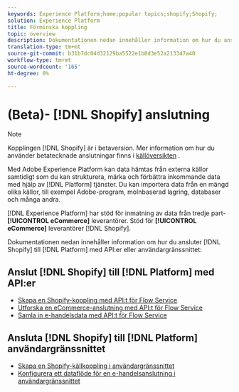```yaml
---
keywords: Experience Platform;home;popular topics;shopify;Shopify;
solution: Experience Platform
title: Förminska koppling
topic: overview
description: Dokumentationen nedan innehåller information om hur du ansluter Shopify till Platform med API:er eller användargränssnittet.
translation-type: tm+mt
source-git-commit: b31b7dc04d32129ba5522e1b0d3e52a213347a40
workflow-type: tm+mt
source-wordcount: '165'
ht-degree: 0%

---
```



# (Beta)- [!DNL Shopify] anslutning

>[!NOTE]
>
>Kopplingen [!DNL Shopify] är i betaversion. Mer information om hur du använder betatecknade anslutningar finns i [källöversikten](../../home.md#terms-and-conditions) .

Med Adobe Experience Platform kan data hämtas från externa källor samtidigt som du kan strukturera, märka och förbättra inkommande data med hjälp av [!DNL Platform] tjänster. Du kan importera data från en mängd olika källor, till exempel Adobe-program, molnbaserad lagring, databaser och många andra.

[!DNL Experience Platform] har stöd för inmatning av data från tredje part- **[!UICONTROL eCommerce]** leverantörer. Stöd för **[!UICONTROL eCommerce]** leverantörer [!DNL Shopify].

Dokumentationen nedan innehåller information om hur du ansluter [!DNL Shopify] till [!DNL Platform] med API:er eller användargränssnittet:

## Anslut [!DNL Shopify] till [!DNL Platform] med API:er

- [Skapa en Shopify-koppling med API:t för Flow Service](../../tutorials/api/create/ecommerce/shopify.md)
- [Utforska en eCommerce-anslutning med API:t för Flow Service](../../tutorials/api/explore/ecommerce.md)
- [Samla in e-handelsdata med API:t för Flow Service](../../tutorials/api/collect/ecommerce.md)

## Ansluta [!DNL Shopify] till [!DNL Platform] användargränssnittet

- [Skapa en Shopify-källkoppling i användargränssnittet](../../tutorials/ui/create/ecommerce/shopify.md)
- [Konfigurera ett dataflöde för en e-handelsanslutning i användargränssnittet](../../tutorials/ui/dataflow/ecommerce.md)